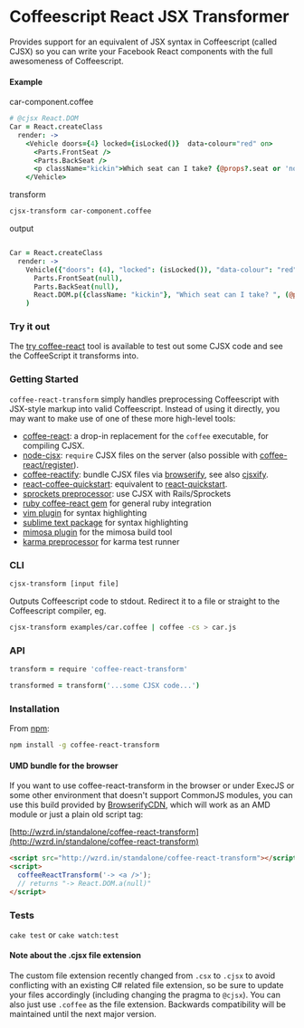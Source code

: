 # Coffeescript React JSX Transformer

Provides support for an equivalent of JSX syntax in Coffeescript (called CJSX) so you can write your Facebook React components with the full awesomeness of Coffeescript.

#### Example

car-component.coffee

```coffee
# @cjsx React.DOM
Car = React.createClass
  render: ->
    <Vehicle doors={4} locked={isLocked()}  data-colour="red" on>
      <Parts.FrontSeat />
      <Parts.BackSeat />
      <p className="kickin">Which seat can I take? {@props?.seat or 'none'}</p>
    </Vehicle>
```

transform

```bash
cjsx-transform car-component.coffee
```

output

```coffee

Car = React.createClass
  render: ->
    Vehicle({"doors": (4), "locked": (isLocked()), "data-colour": "red", "on": true},
      Parts.FrontSeat(null),
      Parts.BackSeat(null),
      React.DOM.p({className: "kickin"}, "Which seat can I take? ", (@props?.seat or 'none'))
    )
```

### Try it out
The [try coffee-react](http://jsdf.github.io/coffee-react-transform/) tool is available to test out some CJSX code and see the CoffeeScript it transforms into.

### Getting Started
`coffee-react-transform` simply handles preprocessing Coffeescript with JSX-style markup into valid Coffeescript. Instead of using it directly, you may want to make use of one of these more high-level tools:
- [coffee-react](https://github.com/jsdf/coffee-react): a drop-in replacement for the `coffee` executable, for compiling CJSX.
- [node-cjsx](https://github.com/SimonDegraeve/node-cjsx): `require` CJSX files on the server (also possible with [coffee-react/register](https://github.com/jsdf/coffee-react)).
- [coffee-reactify](https://github.com/jsdf/coffee-reactify): bundle CJSX files via [browserify](https://github.com/substack/node-browserify), see also [cjsxify](https://github.com/SimonDegraeve/cjsxify).  
- [react-coffee-quickstart](https://github.com/SimonDegraeve/react-coffee-quickstart): equivalent to [react-quickstart](https://github.com/andreypopp/react-quickstart).
- [sprockets preprocessor](https://github.com/jsdf/sprockets-coffee-react): use CJSX with Rails/Sprockets
- [ruby coffee-react gem](https://github.com/jsdf/ruby-coffee-react) for general ruby integration
- [vim plugin](https://github.com/mtscout6/vim-cjsx) for syntax highlighting
- [sublime text package](https://github.com/reactjs/sublime-react/) for syntax highlighting
- [mimosa plugin](https://github.com/mtscout6/mimosa-cjsx) for the mimosa build tool
- [karma preprocessor](https://github.com/mtscout6/karma-cjsx-preprocessor) for karma test runner

### CLI

```bash
cjsx-transform [input file]
```
Outputs Coffeescript code to stdout. Redirect it to a file or straight to the Coffeescript compiler, eg.
```bash
cjsx-transform examples/car.coffee | coffee -cs > car.js
```

### API
```coffee
transform = require 'coffee-react-transform'

transformed = transform('...some CJSX code...')
```

### Installation
From [npm](https://www.npmjs.org/):
```bash
npm install -g coffee-react-transform
```

#### UMD bundle for the browser
If you want to use coffee-react-transform in the browser or under ExecJS or some other environment that doesn't support CommonJS modules, you can use this build provided by [BrowserifyCDN](wzrd.in), which will work as an AMD module or just a plain old script tag:

[http://wzrd.in/standalone/coffee-react-transform](http://wzrd.in/standalone/coffee-react-transform)

```html
<script src="http://wzrd.in/standalone/coffee-react-transform"></script>
<script>
  coffeeReactTransform('-> <a />');
  // returns "-> React.DOM.a(null)"
</script>
```

### Tests

`cake test` or `cake watch:test`

#### Note about the .cjsx file extension
The custom file extension recently changed from `.csx` to `.cjsx` to avoid conflicting with an existing C# related file extension, so be sure to update your files accordingly (including changing the pragma to  `@cjsx`). You can also just use `.coffee` as the file extension. Backwards compatibility will be maintained until the next major version.
